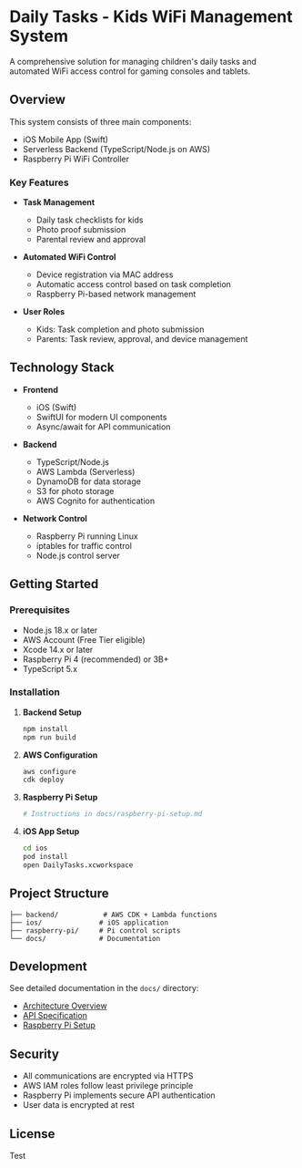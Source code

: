 # Daily Tasks - Kids WiFi Management System

A comprehensive solution for managing children's daily tasks and automated WiFi access control for gaming consoles and tablets.

## Overview

This system consists of three main components:
- iOS Mobile App (Swift)
- Serverless Backend (TypeScript/Node.js on AWS)
- Raspberry Pi WiFi Controller

### Key Features

- **Task Management**
  - Daily task checklists for kids
  - Photo proof submission
  - Parental review and approval
  
- **Automated WiFi Control**
  - Device registration via MAC address
  - Automatic access control based on task completion
  - Raspberry Pi-based network management

- **User Roles**
  - Kids: Task completion and photo submission
  - Parents: Task review, approval, and device management

## Technology Stack

- **Frontend**
  - iOS (Swift)
  - SwiftUI for modern UI components
  - Async/await for API communication

- **Backend**
  - TypeScript/Node.js
  - AWS Lambda (Serverless)
  - DynamoDB for data storage
  - S3 for photo storage
  - AWS Cognito for authentication

- **Network Control**
  - Raspberry Pi running Linux
  - iptables for traffic control
  - Node.js control server

## Getting Started

### Prerequisites

- Node.js 18.x or later
- AWS Account (Free Tier eligible)
- Xcode 14.x or later
- Raspberry Pi 4 (recommended) or 3B+
- TypeScript 5.x

### Installation

1. **Backend Setup**
   ```bash
   npm install
   npm run build
   ```

2. **AWS Configuration**
   ```bash
   aws configure
   cdk deploy
   ```

3. **Raspberry Pi Setup**
   ```bash
   # Instructions in docs/raspberry-pi-setup.md
   ```

4. **iOS App Setup**
   ```bash
   cd ios
   pod install
   open DailyTasks.xcworkspace
   ```

## Project Structure

```
├── backend/           # AWS CDK + Lambda functions
├── ios/              # iOS application
├── raspberry-pi/     # Pi control scripts
└── docs/             # Documentation
```

## Development

See detailed documentation in the `docs/` directory:
- [Architecture Overview](docs/architecture.md)
- [API Specification](docs/api-spec.md)
- [Raspberry Pi Setup](docs/raspberry-pi-setup.md)

## Security

- All communications are encrypted via HTTPS
- AWS IAM roles follow least privilege principle
- Raspberry Pi implements secure API authentication
- User data is encrypted at rest

## License

Test